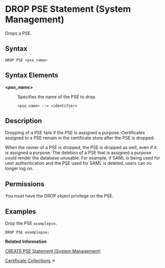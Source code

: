 <!-- loio25d67950e6614770aa98aec23ab117ee -->

# DROP PSE Statement \(System Management\)

Drops a PSE.



## Syntax

```
DROP PSE <pse_name>
```



## Syntax Elements


<dl>
<dt><b>

*<pse\_name\>*

</b></dt>
<dd>

Specifies the name of the PSE to drop.

```
<pse_name> ::= <identifier>
```



</dd>
</dl>



## Description

Dropping of a PSE fails if the PSE is assigned a purpose. Certificates assigned to a PSE remain in the certificate store after the PSE is dropped.

When the owner of a PSE is dropped, the PSE is dropped as well, even if it is assigned a purpose. The deletion of a PSE that is assigned a purpose could render the database unusable. For example, if SAML is being used for user authentication and the PSE used for SAML is deleted, users can no longer log on.



<a name="loio25d67950e6614770aa98aec23ab117ee__section_kt1_zlm_wcb"/>

## Permissions

You must have the DROP object privilege on the PSE.



## Examples

Drop the PSE `examplepse`.

```
DROP PSE examplepse;
```

**Related Information**  


[CREATE PSE Statement \(System Management\)](create-pse-statement-system-management-4d80bf6.md "Creates a personal security environment (PSE).")

[Certificate Collections](https://help.sap.com/viewer/a1317de16a1e41a6b0ff81849d80713c/2023_4_QRC/en-US/75d0cfec8e4f44c3a649d26e9cefa314.html "A certificate collection is a secure location where the public-key certificates of trusted communication partners or root certificates from trusted Certification Authorities are stored. Certificate collections are created and managed as database objects directly in the SAP HANA database.") :arrow_upper_right:

